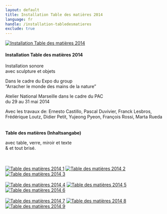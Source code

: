 ```yaml
---
layout: default
title: Installation Table des matières 2014
language: fr
handle: /installation-tabledesmatieres
exclude: true
---
```


<a rel="lightbox" data-lightbox="example-1" href="/galeries/installation-tabledesmatieres/photo-2-6-e1402644261631.jpg" title="Installation Table des matières 2014"><img src="/galeries/installation-tabledesmatieres/photo-2-6-e1402644261631.jpg" alt="Installation Table des matières 2014" class="img-left"></a>
#### Installation Table des matières 2014
    
Installation sonore  
avec sculpture et objets  

Dans le cadre du Expo du group  
“Arracher le monde des mains de la nature”  

Atelier National Marseille dans le cadre du PAC  
du 29 au 31 mai 2014  
  
Avec les travaux de: Ernesto Castillo, Pascal Duvivier, Franck Lesbros, Frédérique Loutz, Didier Petit, Yujeong Pyeon, François Rossi, Marta Rueda  
<br style="clear:both" />
<br style="clear:both" />
**Table des matières (Inhaltsangabe)**  
  
avec table, verre, miroir et texte  
& et tout brisé.  
  
<br style="clear:both" />
<br style="clear:both" />
<a rel="lightbox" data-lightbox="example-1" href="/galeries/installation-tabledesmatieres/photo-1-121-e1402644334824.jpg" title="Table des matières 2014 1"><img src="/galeries/installation-tabledesmatieres/photo-1-121-e1402644334824.jpg" alt="Table des matières 2014 1" class="img-left3"></a>
<a rel="lightbox" data-lightbox="example-1" href="/galeries/installation-tabledesmatieres/photo-2-6-e1402644261631.jpg" title="Table des matières 2014 2"><img src="/galeries/installation-tabledesmatieres/photo-2-6-e1402644261631.jpg" alt="Table des matières 2014 2" class="img-left3"></a>
<a rel="lightbox" data-lightbox="example-1" href="/galeries/installation-tabledesmatieres/photo-2-8-e1402644183952.jpg" title="Table des matières 2014 3"><img src="/galeries/installation-tabledesmatieres/photo-2-8-e1402644183952.jpg" alt="Table des matières 2014 3" class="img-left3"></a>
<br style="clear:both" />
<br style="clear:both" />
<a rel="lightbox" data-lightbox="example-1" href="/galeries/installation-tabledesmatieres/photo-2-71-e1402644221867.jpg" title="Table des matières 2014 4"><img src="/galeries/installation-tabledesmatieres/photo-2-71-e1402644221867.jpg" alt="Table des matières 2014 4" class="img-left3"></a>
<a rel="lightbox" data-lightbox="example-1" href="/galeries/installation-tabledesmatieres/photo-2-101-e1402644131453.jpg" title="Table des matières 2014 5"><img src="/galeries/installation-tabledesmatieres/photo-2-101-e1402644131453.jpg" alt="Table des matières 2014 5" class="img-left3"></a>
<a rel="lightbox" data-lightbox="example-1" href="/galeries/installation-tabledesmatieres/photo-3-5-e1402644087245.jpg" title="Table des matières 2014 6"><img src="/galeries/installation-tabledesmatieres/photo-3-5-e1402644087245.jpg" alt="Table des matières 2014 6" class="img-left3"></a>
<br style="clear:both" />
<br style="clear:both" />
<a rel="lightbox" data-lightbox="example-1" href="/galeries/installation-tabledesmatieres/photo-4-4-e1402643958841.jpg" title="Table des matières 2014 7"><img src="/galeries/installation-tabledesmatieres/photo-4-4-e1402643958841.jpg" alt="Table des matières 2014 7" class="img-left3"></a>
<a rel="lightbox" data-lightbox="example-1" href="/galeries/installation-tabledesmatieres/photo-4-61-e1402644060309.jpg" title="Table des matières 2014 8"><img src="/galeries/installation-tabledesmatieres/photo-4-61-e1402644060309.jpg" alt="Table des matières 2014 8" class="img-left3"></a>
<a rel="lightbox" data-lightbox="example-1" href="/galeries/installation-tabledesmatieres/photo-5-1-e1402644024872.jpg" title="Table des matières 2014 9"><img src="/galeries/installation-tabledesmatieres/photo-5-1-e1402644024872.jpg" alt="Table des matières 2014 9" class="img-left3"></a>
<br style="clear:both" />
<br style="clear:both" />
